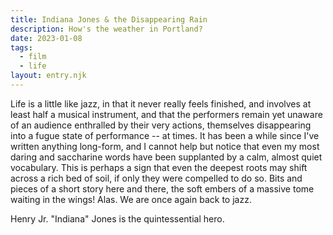 ```yaml
---
title: Indiana Jones & the Disappearing Rain
description: How's the weather in Portland?
date: 2023-01-08
tags:
  - film
  - life
layout: entry.njk
---
```

Life is a little like jazz, in that it never really feels finished, and involves at least half a musical instrument, and that the performers remain yet unaware of an audience enthralled by their very actions, themselves disappearing into a fugue state of performance -- at times. It has been a while since I've written anything long-form, and I cannot help but notice that even my most daring and saccharine words have been supplanted by a calm, almost quiet vocabulary. This is perhaps a sign that even the deepest roots may shift across a rich bed of soil, if only they were compelled to do so. Bits and pieces of a short story here and there, the soft embers of a massive tome waiting in the wings! Alas. We are once again back to jazz.

Henry Jr. "Indiana" Jones is the quintessential hero.